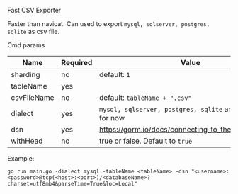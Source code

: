 Fast CSV Exporter

Faster than navicat. Can used to export `mysql, sqlserver, postgres, sqlite` as csv file.

Cmd params

Name|Required|Value
---|---|---
sharding|no|default: `1`
tableName|yes
csvFileName|no|default: `tableName + ".csv"`
dialect|yes|`mysql, sqlserver, postgres, sqlite` are supported for now
dsn|yes|https://gorm.io/docs/connecting_to_the_database.html
withHead|no|true or false. Default to `true`

Example:

`go run main.go -dialect mysql -tableName <tableName> -dsn "<username>:<password>@tcp(<host>:<port>)/<databaseName>?charset=utf8mb4&parseTime=True&loc=Local"`
